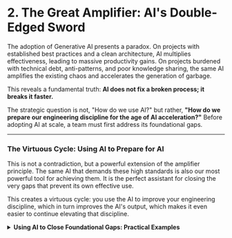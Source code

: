 # **2. The Great Amplifier: AI's Double-Edged Sword**

The adoption of Generative AI presents a paradox. On projects with established best practices and a clean architecture, AI multiplies effectiveness, leading to massive productivity gains. On projects burdened with technical debt, anti-patterns, and poor knowledge sharing, the same AI amplifies the existing chaos and accelerates the generation of garbage.

This reveals a fundamental truth: **AI does not fix a broken process; it breaks it faster.**

The strategic question is not, "How do we use AI?" but rather, **"How do we prepare our engineering discipline for the age of AI acceleration?"** Before adopting AI at scale, a team must first address its foundational gaps.

---

### **The Virtuous Cycle: Using AI to Prepare for AI**

This is not a contradiction, but a powerful extension of the amplifier principle. The same AI that demands these high standards is also our most powerful tool for achieving them. It is the perfect assistant for closing the very gaps that prevent its own effective use.

This creates a virtuous cycle: you use the AI to improve your engineering discipline, which in turn improves the AI's output, which makes it even easier to continue elevating that discipline.

<details>
<summary><b>Using AI to Close Foundational Gaps: Practical Examples</b></summary>

Here are concrete examples of how an AI assistant can be used to fix the prerequisites for its own success:

**1. Paying Down Technical Debt (Assistance in Refactoring):**
A developer can provide the AI with a complex, legacy function and request specific improvements, such as enhancing readability, improving performance, or adhering to a modern design pattern. The AI acts as a tireless partner for refactoring the very code that would otherwise poison its context.

**2. Codifying "Tribal Knowledge" (Documentation Generation):**
An AI can read a block of uncommented, legacy code, understand its purpose, and automatically generate clear, accurate documentation. This is the primary mechanism for converting unwritten "tribal knowledge" into the explicit, written, and machine-readable context that the AI needs to thrive.

**3. Enforcing Architectural Integrity (Architectural Pattern Enforcement):**
By providing the AI with a "golden file" example of a correct pattern, it can be used to identify and refactor parts of the codebase that violate the established architecture. This makes the AI an active agent in cleaning up the architectural drift that would otherwise confuse it.

**4. Establishing a Safety Net (Test Generation):**
A robust test suite is a non-negotiable prerequisite for using AI at scale. The AI itself is the fastest way to achieve this. It can analyze a function's logic, identify its edge cases, and generate the comprehensive suite of unit tests required to create a safe environment for accelerated development.

</details>
